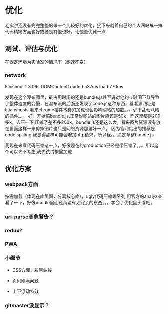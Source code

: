 # 优化

老实讲还没有完完整整的做一个比较好的优化，接下来就着自己的个人网站搞一搞代码精简方面也好或者是其他也好，让他更优雅一点

## 测试、评估与优化

在固定环境为实验室的情况下（网速不变）

### network

Finished ：3.09s
DOMContentLoaded:537ms
load:770ms

发现在这个瀑布图里，最占用时间的还是bundle.js甚至说对他的长时间下载导致了整体速度的变慢，在瀑布流的后面还发现了code.js这种东西，看看源网址是titianshosts 看来chrome插件本身的加载也会影响网站的加载。。。少下乱七八糟的插件。。。
好，开始搞bundle.js,正常说网站的图片应该是50k，而这里都是200多k，去压一下,压掉了差不多200k，bundle.js还是这么大，看来图片资源没有放在里面这样一来剪掉图片也只是网络资源那里好一点。
因为官网给出的推荐是code spliting 我觉得那样可能会增加http请求，所以我。。决定单整bundle.js

我现在来看代码压缩这一点，好像现在的production已经是带压缩了。。。所以这个可以先不考虑,我先试试按需加载

## 优化方案

### webpack方面

按需加载（体现在库里面，分离核心库），ugly代码压缩等系列,用官方的analyz查看了一下，好像bundle里面还真没有太冗余的东西。。。学会了优化回头看吧。


### url-parse高危警告？

### redux?

### PWA


### 小细节

* CSS方面，彩带曲线

* 页码刚满问题

* 上下浮动特效

### gitmaster没显示？